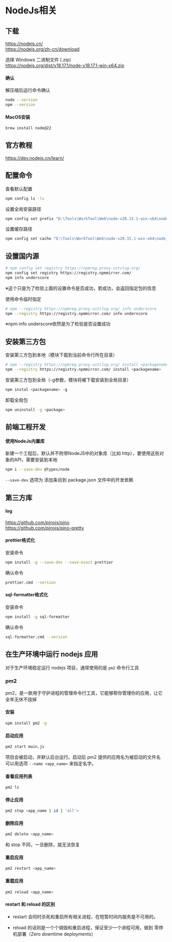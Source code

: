 # NodeJs相关

## 下载
https://nodejs.cn/  
https://nodejs.org/zh-cn/download  

选择 Windows 二进制文件 (.zip)  
https://nodejs.org/dist/v18.17.1/node-v18.17.1-win-x64.zip

#### 确认
解压缩后运行命令确认
```bash
node --version
npm --version
```

#### MacOS安装
```bash
brew install node@22
```

## 官方教程
https://dev.nodejs.cn/learn/

## 配置命令

查看默认配置
```bash
npm config ls -ls
```

设置全局安装路径
```bash
npm config set prefix "D:\Tools\WorkTool\Web\node-v20.15.1-win-x64\node_global"
```

设置缓存路径
```bash
npm config set cache "D:\Tools\WorkTool\Web\node-v20.15.1-win-x64\node_cache"
```

## 设置国内源
```bash
# npm config set registry https://npmreg.proxy.ustclug.org/
npm config set registry https://registry.npmmirror.com/
npm info underscore
```
※这个只是为了检验上面的设置命令是否成功，若成功，会返回指定包的信息  

使用命令临时指定
```bash
# npm --registry https://npmreg.proxy.ustclug.org/ info underscore
npm --registry https://registry.npmmirror.com/ info underscore
```
※npm info underscore依然是为了检验是否设置成功

## 安装第三方包

安装第三方包到本地（模块下载到当前命令行所在目录）
```bash
# npm --registry https://npmreg.proxy.ustclug.org/ install <packagename>
npm --registry https://registry.npmmirror.com/ install <packagename>
```

安装第三方包到全局（-g参数，模块将被下载安装到全局目录）
```bash
npm instal <packagename> -g
```

卸载全局包
```bash
npm uninstall -g <package>
```

## 前端工程开发

#### 使用NodeJs内置库
新建一个工程后，默认并不附带NodeJS中的对象库（比如 http），要使用这些对象的API，需要安装到本地
```bash
npm i --save-dev @types/node
```
``--save-dev`` 选项为 添加条目到 package.json 文件中的开发依赖

## 第三方库

#### log
https://github.com/pinojs/pino  
https://github.com/pinojs/pino-pretty  

#### prettier格式化
安装命令
```bash
npm install -g --save-dev --save-exact prettier
```
确认命令
```bash
prettier.cmd --version
```

#### sql-formatter格式化
安装命令
```bash
npm install -g sql-formatter
```
确认命令
```bash
sql-formatter.cmd --version
```

## 在生产环境中运行 nodejs 应用

对于生产环境稳定运行 nodejs 项目，通常使用的是 ``pm2`` 命令行工具

### pm2
pm2，是一款用于守护进程的管理命令行工具，它能够帮你管理你的应用，让它全年无休不挂掉

#### 安装
```bash
npm install pm2 -g
```

#### 启动应用
```bash
pm2 start main.js
```
项目会被启动，并默认后台运行。启动后 pm2 提供的应用名为被启动的文件名  
可以用选项 ``--name <app_name>`` 来指定名字。

#### 查看应用列表
```bash
pm2 ls
```

#### 停止应用
```bash
pm2 stop <app_name | id | 'all'>
```

#### 删除应用
```bash
pm2 delete <app_name>
```
和 stop 不同，一旦删除，就无法恢复

#### 重启应用
```bash
pm2 restart <app_name>
```

#### 重载应用
```bash
pm2 reload <app_name>
```

#### restart 和 reload 的区别

- restart 会同时杀死和重启所有相关进程，在短暂时间内服务是不可用的。

- reload 的话则是一个个销毁和重启进程，保证至少一个进程可用，做到 零停机部署（Zero downtime deployments）
